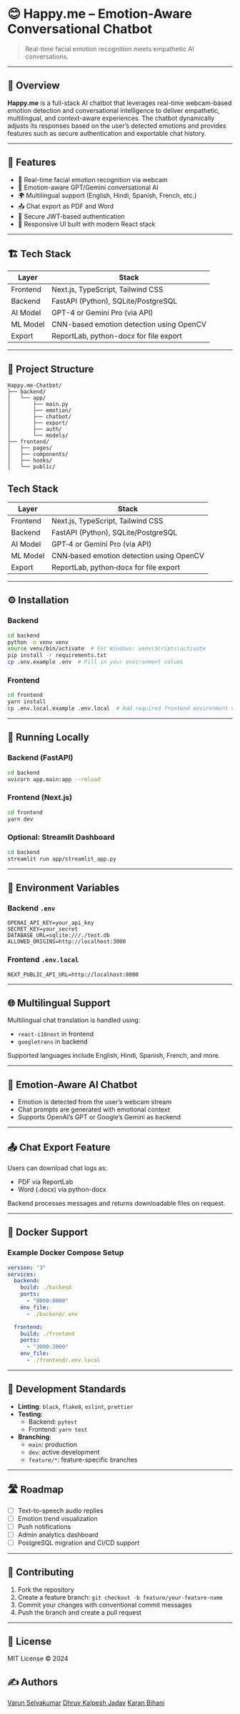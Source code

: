 # 😊 Happy.me – Emotion-Aware Conversational Chatbot

> Real-time facial emotion recognition meets empathetic AI conversations.

---

## 🚀 Overview

**Happy.me** is a full-stack AI chatbot that leverages real-time webcam-based emotion detection and conversational intelligence to deliver empathetic, multilingual, and context-aware experiences. The chatbot dynamically adjusts its responses based on the user’s detected emotions and provides features such as secure authentication and exportable chat history.

---

## 🧠 Features

- 🎥 Real-time facial emotion recognition via webcam
- 💬 Emotion-aware GPT/Gemini conversational AI
- 🌍 Multilingual support (English, Hindi, Spanish, French, etc.)
- 📤 Chat export as PDF and Word
- 🔐 Secure JWT-based authentication
- 📱 Responsive UI built with modern React stack

---

## 🏗️ Tech Stack

| Layer     | Stack                                 |
|-----------|----------------------------------------|
| Frontend  | Next.js, TypeScript, Tailwind CSS      |
| Backend   | FastAPI (Python), SQLite/PostgreSQL    |
| AI Model  | GPT-4 or Gemini Pro (via API)          |
| ML Model  | CNN-based emotion detection using OpenCV |
| Export    | ReportLab, python-docx for file export |

---

## 📁 Project Structure

```
Happy.me-Chatbot/
├── backend/
│   └── app/
│       ├── main.py
│       ├── emotion/
│       ├── chatbot/
│       ├── export/
│       ├── auth/
│       └── models/
├── frontend/
│   ├── pages/
│   ├── components/
│   ├── hooks/
│   └── public/
```

## Tech Stack

| Layer    | Stack                                                     |
|----------|-----------------------------------------------------------|
| Frontend | Next.js, TypeScript, Tailwind CSS                         |
| Backend  | FastAPI (Python), SQLite/PostgreSQL                       |
| AI Model | GPT‑4 or Gemini Pro (via API)                             |
| ML Model | CNN‑based emotion detection using OpenCV                  |
| Export   | ReportLab, python‑docx for file export                    |
---

## ⚙️ Installation

### Backend

```bash
cd backend
python -m venv venv
source venv/bin/activate  # For Windows: venv\Scripts\activate
pip install -r requirements.txt
cp .env.example .env  # Fill in your environment values
```

### Frontend

```bash
cd frontend
yarn install
cp .env.local.example .env.local  # Add required frontend environment variables
```

---

## 🧪 Running Locally

### Backend (FastAPI)

```bash
cd backend
uvicorn app.main:app --reload
```

### Frontend (Next.js)

```bash
cd frontend
yarn dev
```

### Optional: Streamlit Dashboard

```bash
cd backend
streamlit run app/streamlit_app.py
```

---

## 🔐 Environment Variables

### Backend `.env`
```
OPENAI_API_KEY=your_api_key
SECRET_KEY=your_secret
DATABASE_URL=sqlite:///./test.db
ALLOWED_ORIGINS=http://localhost:3000
```

### Frontend `.env.local`
```
NEXT_PUBLIC_API_URL=http://localhost:8000
```

---

## 🌐 Multilingual Support

Multilingual chat translation is handled using:
- `react-i18next` in frontend
- `googletrans` in backend

Supported languages include English, Hindi, Spanish, French, and more.

---

## 💬 Emotion-Aware AI Chatbot

- Emotion is detected from the user’s webcam stream
- Chat prompts are generated with emotional context
- Supports OpenAI’s GPT or Google’s Gemini as backend

---

## 📤 Chat Export Feature

Users can download chat logs as:
- PDF via ReportLab
- Word (.docx) via python-docx

Backend processes messages and returns downloadable files on request.

---

## 🐳 Docker Support

### Example Docker Compose Setup

```yaml
version: "3"
services:
  backend:
    build: ./backend
    ports:
      - "8000:8000"
    env_file:
      - ./backend/.env

  frontend:
    build: ./frontend
    ports:
      - "3000:3000"
    env_file:
      - ./frontend/.env.local
```

---

## 🧪 Development Standards

- **Linting**: `black`, `flake8`, `eslint`, `prettier`
- **Testing**:
  - Backend: `pytest`
  - Frontend: `yarn test`
- **Branching**:
  - `main`: production
  - `dev`: active development
  - `feature/*`: feature-specific branches

---

## 🛣️ Roadmap

- [ ] Text-to-speech audio replies
- [ ] Emotion trend visualization
- [ ] Push notifications
- [ ] Admin analytics dashboard
- [ ] PostgreSQL migration and CI/CD support

---

## 🤝 Contributing

1. Fork the repository
2. Create a feature branch: `git checkout -b feature/your-feature-name`
3. Commit your changes with conventional commit messages
4. Push the branch and create a pull request

---

## 📝 License

MIT License © 2024

## ✍️ Authors
[Varun Selvakumar](https://github.com/VARUNSELVAKUMAR)
[Dhruv Kalpesh Jadav](https://github.com/DhruvJ2k4)
[Karan Bihani](https://github.com/karanbihani)
